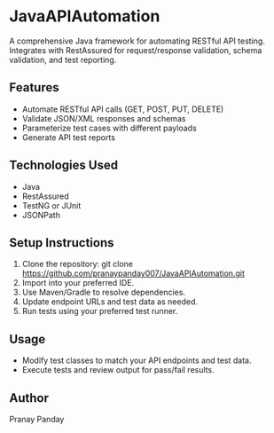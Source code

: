 # JavaAPIAutomation

A comprehensive Java framework for automating RESTful API testing. Integrates with RestAssured for request/response validation, schema validation, and test reporting.

## Features

- Automate RESTful API calls (GET, POST, PUT, DELETE)
- Validate JSON/XML responses and schemas
- Parameterize test cases with different payloads
- Generate API test reports

## Technologies Used

- Java
- RestAssured
- TestNG or JUnit
- JSONPath

## Setup Instructions

1. Clone the repository: git clone https://github.com/pranaypanday007/JavaAPIAutomation.git
2. Import into your preferred IDE.
3. Use Maven/Gradle to resolve dependencies.
4. Update endpoint URLs and test data as needed.
5. Run tests using your preferred test runner.

## Usage

- Modify test classes to match your API endpoints and test data.
- Execute tests and review output for pass/fail results.

## Author

Pranay Panday
